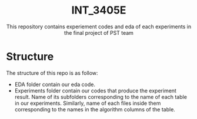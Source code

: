 <div align='center'> 
  
  # INT_3405E 
  This repository contains experiement codes and eda of each experiments in the final project of PST team 
</div>

# Structure
The structure of this repo is as follow:
- EDA folder contain our eda code.
- Experiments folder contain our codes that produce the experiment result. Name of its subfolders corresponding to the name of each table in our experiments. Similarly, name of each files inside them corresponding to the names in the algorithm columns of the table. 
